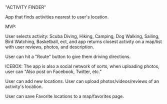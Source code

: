 "ACTIVITY FINDER"

App that finds activities nearest to user's location.

MVP:

User selects activity: Scuba Diving, Hiking, Camping, Dog Walking,
Sailing, Bird Watching, Basketball, ect, and app returns closest
activity on a map/list with user reviews, photos, and description.

User can hit a "Route" button to give them driving directions.

ICEBOX:
The app is also a social network of sorts, when uploading
photos, user can "Also post on Facebook, Twitter, etc."

User can add new locations. User can upload photos/videos/reviews
of an activity's location.


User can save Favorite locations to a map/favorites page.
